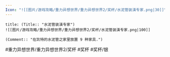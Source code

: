 ```yaml
---
Icon: "![[图片/游戏攻略/重力异想世界/重力异想世界2/奖杯/水泥管装潢专家.png|30]]"
---
```

```ad-common-silver-trophy
title: (Title:: "水泥管装潢专家")
![[图片/游戏攻略/重力异想世界/重力异想世界2/奖杯/水泥管装潢专家.png|100]]

(Comment:: "在凯特的水泥管之家里放置 9 种家具.")
```

#重力异想世界/重力异想世界2/奖杯 #奖杯 #奖杯/银

